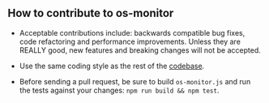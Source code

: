 ## How to contribute to os-monitor

* Acceptable contributions include: backwards compatible bug fixes, code refactoring and performance improvements. Unless they are REALLY good, new features and breaking changes will not be accepted.

* Use the same coding style as the rest of the [codebase](https://github.com/lfortin/node-os-monitor/blob/master/os-monitor.ts).

* Before sending a pull request, be sure to build `os-monitor.js` and run the tests against your changes: `npm run build && npm test`.
